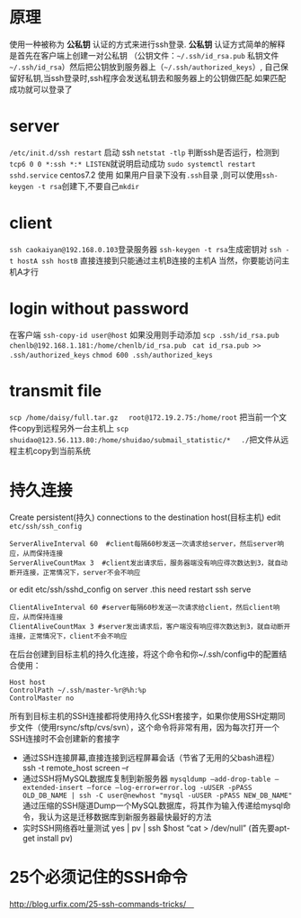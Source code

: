 # 原理
使用一种被称为 **公私钥** 认证的方式来进行ssh登录. **公私钥** 认证方式简单的解释是首先在客户端上创建一对公私钥 （公钥文件：`~/.ssh/id_rsa.pub` 私钥文件`~/.ssh/id_rsa`）然后把公钥放到服务器上（`~/.ssh/authorized_keys`）, 自己保留好私钥,当ssh登录时,ssh程序会发送私钥去和服务器上的公钥做匹配.如果匹配成功就可以登录了

# server
`/etc/init.d/ssh restart`  启动 ssh
`netstat -tlp` 判断ssh是否运行，检测到`tcp6 0 0 *:ssh *:* LISTEN`就说明启动成功
`sudo systemctl restart sshd.service` centos7.2 使用
如果用户目录下没有`.ssh`目录 ,则可以使用`ssh-keygen -t rsa`创建下,不要自己`mkdir`

# client
`ssh caokaiyan@192.168.0.103`登录服务器
`ssh-keygen -t rsa`生成密钥对
`ssh -t hostA ssh hostB` 直接连接到只能通过主机B连接的主机A 当然，你要能访问主机A才行

# login without password
在客户端 `ssh-copy-id user@host`
如果没用则手动添加
`scp .ssh/id_rsa.pub chenlb@192.168.1.181:/home/chenlb/id_rsa.pub `
`cat id_rsa.pub >> .ssh/authorized_keys`
`chmod 600 .ssh/authorized_keys`


# transmit file
`scp /home/daisy/full.tar.gz 　root@172.19.2.75:/home/root` 把当前一个文件copy到远程另外一台主机上
`scp shuidao@123.56.113.80:/home/shuidao/submail_statistic/* 　./`把文件从远程主机copy到当前系统

# 持久连接
Create persistent(持久) connections to the destination host(目标主机)
edit `etc/ssh/ssh_config`
```
ServerAliveInterval 60  #client每隔60秒发送一次请求给server，然后server响应，从而保持连接
ServerAliveCountMax 3  #client发出请求后，服务器端没有响应得次数达到3，就自动断开连接，正常情况下，server不会不响应
```
or edit etc/ssh/sshd_config on server .this need restart ssh serve
```
ClientAliveInterval 60 #server每隔60秒发送一次请求给client，然后client响应，从而保持连接
ClientAliveCountMax 3 #server发出请求后，客户端没有响应得次数达到3，就自动断开连接，正常情况下，client不会不响应
```
在后台创建到目标主机的持久化连接，将这个命令和你~/.ssh/config中的配置结合使用：
```
Host host
ControlPath ~/.ssh/master-%r@%h:%p
ControlMaster no
```

所有到目标主机的SSH连接都将使用持久化SSH套接字，如果你使用SSH定期同步文件（使用rsync/sftp/cvs/svn），这个命令将非常有用，因为每次打开一个SSH连接时不会创建新的套接字
* 通过SSH连接屏幕,直接连接到远程屏幕会话（节省了无用的父bash进程）
ssh -t remote_host screen –r
* 通过SSH将MySQL数据库复制到新服务器
`mysqldump –add-drop-table –extended-insert –force –log-error=error.log -uUSER -pPASS OLD_DB_NAME | ssh -C user@newhost "mysql -uUSER -pPASS NEW_DB_NAME"`
通过压缩的SSH隧道Dump一个MySQL数据库，将其作为输入传递给mysql命令，我认为这是迁移数据库到新服务器最快最好的方法
* 实时SSH网络吞吐量测试
yes | pv | ssh $host “cat > /dev/null” (首先要apt-get install pv)

# 25个必须记住的SSH命令
http://blog.urfix.com/25-ssh-commands-tricks/　
